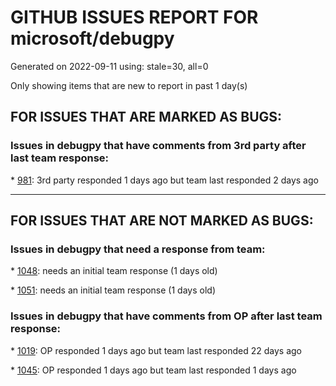 
# GITHUB ISSUES REPORT FOR microsoft/debugpy


Generated on 2022-09-11 using: stale=30, all=0


Only showing items that are new to report in past 1 day(s)


## FOR ISSUES THAT ARE MARKED AS BUGS:


### Issues in debugpy that have comments from 3rd party after last team response:


\* [981](https://github.com/microsoft/debugpy/issues/981 "&quot;repr was slow&quot; warning is modal in Visual Studio"): 3rd party responded 1 days ago but team last responded 2 days ago

---

## FOR ISSUES THAT ARE NOT MARKED AS BUGS:


### Issues in debugpy that need a response from team:


\* [1048](https://github.com/microsoft/debugpy/issues/1048 "Support for eventlet"): needs an initial team response (1 days old)

\* [1051](https://github.com/microsoft/debugpy/issues/1051 "debugpy gets &quot;stuck&quot; while using run by line in vscode jupyter notebook"): needs an initial team response (1 days old)

### Issues in debugpy that have comments from OP after last team response:


\* [1019](https://github.com/microsoft/debugpy/issues/1019 "justMyCode warning message is at the wrong level, not always accurate"): OP responded 1 days ago but team last responded 22 days ago

\* [1045](https://github.com/microsoft/debugpy/issues/1045 "Cant remote attach debugger on Kodi 19 and VSCode"): OP responded 1 days ago but team last responded 1 days ago
